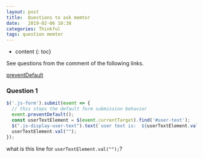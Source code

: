 ```yaml
---
layout: post
title:  Questions to ask memtor
date:   2019-02-06 10:38
categories: Thinkful
tags: question memtor
---
```


* content
{: toc}

See questions from the comment of the following links.

[preventDefault](https://repl.it/@JizongL/eventpreventDefault-demo-jQuery-1)



### Question 1

```javascript
$('.js-form').submit(event => {
  // this stops the default form submission behavior
  event.preventDefault();
  const userTextElement = $(event.currentTarget).find('#user-text');
  $(".js-display-user-text").text(`user text is:  ${userTextElement.val()}`);
  userTextElement.val("");
});
```

what is this line for `userTextElement.val("");`?
